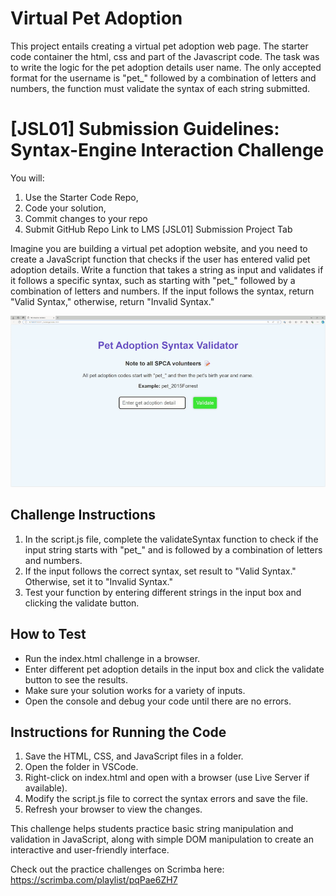 # Virtual Pet Adoption 
This project entails creating a virtual pet adoption web page. The starter code container the html, css and part of the Javascript code. The task was to write the logic for the pet adoption details user name. The only accepted format for the username is "pet_" followed by a combination of letters and numbers, the function must validate the syntax of each string submitted. 


# [JSL01] Submission Guidelines: Syntax-Engine Interaction Challenge

You will: 
1. Use the Starter Code Repo, 
2. Code your solution,
3. Commit changes to your repo
3. Submit GitHub Repo Link to LMS [JSL01] Submission Project Tab

Imagine you are building a virtual pet adoption website, and you need to create a JavaScript function that checks if the user has entered valid pet adoption details. Write a function that takes a string as input and validates if it follows a specific syntax, such as starting with "pet_" followed by a combination of letters and numbers. If the input follows the syntax, return "Valid Syntax," otherwise, return "Invalid Syntax."

![alt text](jsl_01_final_result.gif)

## Challenge Instructions
1. In the script.js file, complete the validateSyntax function to check if the input string starts with "pet_" and is followed by a combination of letters and numbers.
2. If the input follows the correct syntax, set result to "Valid Syntax." Otherwise, set it to "Invalid Syntax."
3. Test your function by entering different strings in the input box and clicking the validate button.

## How to Test 
- Run the index.html challenge in a browser.
- Enter different pet adoption details in the input box and click the validate button to see the results.
- Make sure your solution works for a variety of inputs.
- Open the console and debug your code until there are no errors.

## Instructions for Running the Code
1. Save the HTML, CSS, and JavaScript files in a folder.
2. Open the folder in VSCode.
3. Right-click on index.html and open with a browser (use Live Server if available).
4. Modify the script.js file to correct the syntax errors and save the file.
5. Refresh your browser to view the changes.

This challenge helps students practice basic string manipulation and validation in JavaScript, along with simple DOM manipulation to create an interactive and user-friendly interface.

Check out the practice challenges on Scrimba here: https://scrimba.com/playlist/pqPae6ZH7